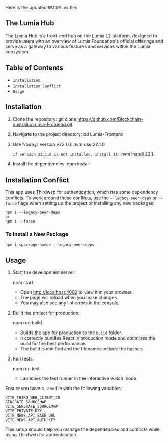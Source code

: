 Here is the updated `README.md` file:

## The Lumia Hub

The Lumia Hub is a front-end hub on the Lumia L2 platform, designed to provide users with an overview of Lumia Foundation's official offerings and serve as a gateway to various features and services within the Lumia ecosystem.

## Table of Contents

- `Installation`
- `Installation Conflict`
- `Usage`

## Installation

1. Clone the repository:
   git clone https://github.com/Blockchain-australia/Lumia-Frontend.git
    

2. Navigate to the project directory:
    cd Lumia-Frontend

3. Use Node.js version v22.1.0:
    nvm use 22.1.0

    `If version 22.1.0 is not installed, install it:`
    nvm install 22.1.

4. Install the dependencies:
    npm install

## Installation Conflict

This app uses Thirdweb for authentication, which has some dependency conflicts. To work around these conflicts, use the `--legacy-peer-deps` or `--force` flags when setting up the project or installing any new packages:

    npm i --legacy-peer-deps
    or
    npm i --force

### To Install a New Package

    npm i <package-name> --legacy-peer-deps

## Usage

1. Start the development server:
     
    npm start
    - Open [http://localhost:4002](http://localhost:4002) to view it in your browser.
    - The page will reload when you make changes.
    - You may also see any lint errors in the console.

2. Build the project for production:
     
    npm run build
    - Builds the app for production to the `build` folder.
    - It correctly bundles React in production mode and optimizes the build for the best performance.
    - The build is minified and the filenames include the hashes.

3. Run tests:
     
    npm run test
    - Launches the test runner in the interactive watch mode.

Ensure you have a `.env` file with the following variables:

    VITE_THIRD_WEB_CLIENT_ID
    GENERATE_SOURCEMAP
    VITE_GENERATE_SOURCEMAP
    VITE_PRIVATE_KEY
    VITE_NEWS_API_BASE_URL
    VITE_NEWS_API_AUTH_KEY

This setup should help you manage the dependencies and conflicts while using Thirdweb for authentication.